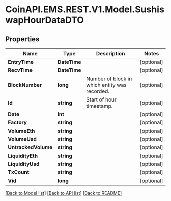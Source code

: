 # CoinAPI.EMS.REST.V1.Model.SushiswapHourDataDTO

## Properties

Name | Type | Description | Notes
------------ | ------------- | ------------- | -------------
**EntryTime** | **DateTime** |  | [optional] 
**RecvTime** | **DateTime** |  | [optional] 
**BlockNumber** | **long** | Number of block in which entity was recorded. | [optional] 
**Id** | **string** | Start of hour timestamp. | [optional] 
**Date** | **int** |  | [optional] 
**Factory** | **string** |  | [optional] 
**VolumeEth** | **string** |  | [optional] 
**VolumeUsd** | **string** |  | [optional] 
**UntrackedVolume** | **string** |  | [optional] 
**LiquidityEth** | **string** |  | [optional] 
**LiquidityUsd** | **string** |  | [optional] 
**TxCount** | **string** |  | [optional] 
**Vid** | **long** |  | [optional] 

[[Back to Model list]](../README.md#documentation-for-models) [[Back to API list]](../README.md#documentation-for-api-endpoints) [[Back to README]](../README.md)

